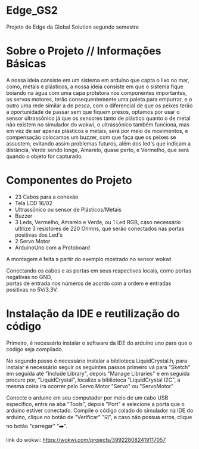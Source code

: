 # Edge_GS2
Projeto de Edge da Global Solution segundo semestre

<body>
  <h1>Sobre o Projeto // Informações Básicas</h1>
  <p>
    A nossa ideia consiste em um sistema em arduíno que capta o lixo no mar, como, metais e plásticos, a nossa ideia consiste em que o sistema fique boiando na água com uma capa protetora nos componentes importantes,
    os servos motores, terão consequentemente uma paleta para empurrar, e o outro uma rede similar a de pesca, com o diferencial de que os peixes terão a oportunidade de passar sem que fiquem presos, 
    optamos por usar o sensor ultrassônico já que os sensores tanto de plástico quanto o de metal não existem no simulador do wokwi, o ultrassônico também funciona, mas em vez de ser apenas plásticos e metais, 
    será por meio de movimentos, e compensação colocamos um buzzer, com que faça que os peixes se assustem, evitando assim problemas futuros, além dos led's que indicam a distância, Verde sendo longe, Amarelo, quase perto,
    e Vermelho, que será quando o objeto for capturado.
  </p>
  
  <h1>
    Componentes do Projeto
  </h1>
  <ul>
    <li>23 Cabos para a conexão</li>
    <li>Tela LCD 16/02</li>
    <li>Ultrassônico ou sensor de Plásticos/Metais</li>
    <li>Buzzer</li>
    <li>3 Leds, Vermelho, Amarelo e Verde, ou 1 Led RGB, caso necessário ultilize 3 resistores de 220 Ohmns, que serão conectados nas portas positivas dos Led's</li>
    <li>2 Servo Motor</li>
    <li>ArduinoUno com a Protoboard</li>
  </ul>
  <p>A montagem é feita a partir do exemplo mostrado no sensor wokwi</p>
  <p>Conectando os cabos e as portas em seus respectivos locais, como portas negativas no GND,<br> portas de entrada nos números de acordo com a ordem e entradas positivas no 5V/3.3V.</p>

  <h1>Instalação da IDE e reutilização do código</h1>
  <p>Primeiro, é necessário instalar o software da IDE do arduino uno para que o código seja compilado.</p>
  <p>
    No segundo passo é necessário instalar a biblioteca LiquidCrystal.h, para instalar é necessário seguir os seguintes passos primeiro vá para "Sketch"
    em seguida até "Include Library", depois "Manage Libraries" e em seguida procure por, "LiquidCrystal", localize a biblioteca "LiquidCrystal I2C",
    a mesma coisa ira ocorrer pelo Servo Motor "Servo" ou "ServoMotor"
  </p>
  <p>
    Conecte o arduino em seu computador por meio de um cabo USB específico, entre na aba "Tools", depois "Port" e selecione a porta que o arduino estiver conectado.
    Compile o código colado do simulador na IDE do arduino, clique no botão de "Verificar" "☑️", e caso não possua erros, clique no botão "carregar" "➡️".
  </p>
  
</body>

link do wokwi: https://wokwi.com/projects/399228082419117057
